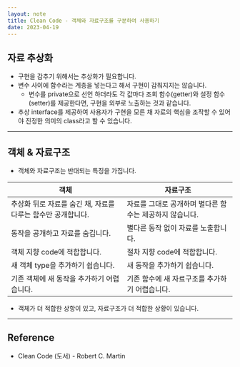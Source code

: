 ```yaml
---
layout: note
title: Clean Code - 객체와 자료구조를 구분하여 사용하기
date: 2023-04-19
---
```





## 자료 추상화

- 구현을 감추기 위해서는 추상화가 필요합니다.
- 변수 사이에 함수라는 계층을 넣는다고 해서 구현이 감춰지지는 않습니다.
    - 변수를 private으로 선언 하더라도 각 값마다 조회 함수(getter)와 설정 함수(setter)를 제공한다면, 구현을 외부로 노출하는 것과 같습니다.
- 추상 interface를 제공하여 사용자가 구현을 모른 채 자료의 핵심을 조작할 수 있어야 진정한 의미의 class라고 할 수 있습니다.




---




## 객체 & 자료구조

- 객체와 자료구조는 반대되는 특징을 가집니다.

| 객체 | 자료구조 |
| --- | --- |
| 추상화 뒤로 자료를 숨긴 채, 자료를 다루는 함수만 공개합니다. | 자료를 그대로 공개하며 별다른 함수는 제공하지 않습니다. |
| 동작을 공개하고 자료를 숨깁니다. | 별다른 동작 없이 자료를 노출합니다. |
| 객체 지향 code에 적합합니다. | 절차 지향 code에 적합합니다. |
| 새 객체 type을 추가하기 쉽습니다. | 새 동작을 추가하기 쉽습니다. |
| 기존 객체에 새 동작을 추가하기 어렵습니다. | 기존 함수에 새 자료구조를 추가하기 어렵습니다. |

- 객체가 더 적합한 상항이 있고, 자료구조가 더 적합한 상황이 있습니다.




---




## Reference

- Clean Code (도서) - Robert C. Martin

